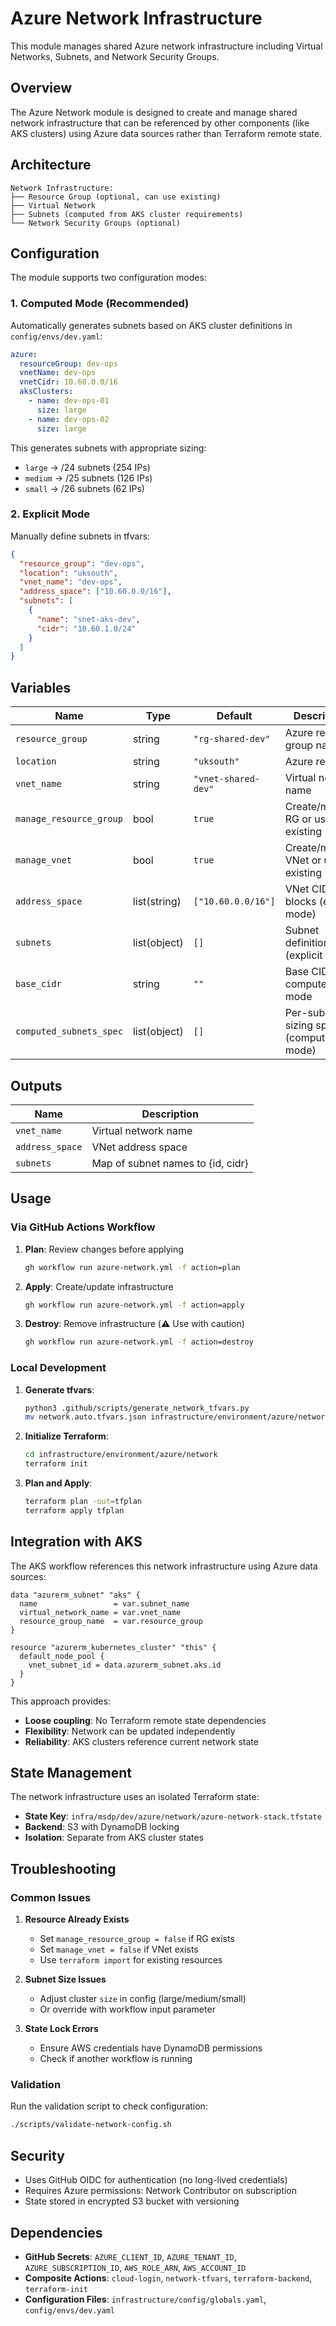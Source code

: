 # Azure Network Infrastructure

This module manages shared Azure network infrastructure including Virtual Networks, Subnets, and Network Security Groups.

## Overview

The Azure Network module is designed to create and manage shared network infrastructure that can be referenced by other components (like AKS clusters) using Azure data sources rather than Terraform remote state.

## Architecture

```
Network Infrastructure:
├── Resource Group (optional, can use existing)
├── Virtual Network
├── Subnets (computed from AKS cluster requirements)
└── Network Security Groups (optional)
```

## Configuration

The module supports two configuration modes:

### 1. Computed Mode (Recommended)
Automatically generates subnets based on AKS cluster definitions in `config/envs/dev.yaml`:

```yaml
azure:
  resourceGroup: dev-ops
  vnetName: dev-ops
  vnetCidr: 10.60.0.0/16
  aksClusters:
    - name: dev-ops-01
      size: large
    - name: dev-ops-02
      size: large
```

This generates subnets with appropriate sizing:
- `large` → /24 subnets (254 IPs)
- `medium` → /25 subnets (126 IPs)  
- `small` → /26 subnets (62 IPs)

### 2. Explicit Mode
Manually define subnets in tfvars:

```json
{
  "resource_group": "dev-ops",
  "location": "uksouth",
  "vnet_name": "dev-ops",
  "address_space": ["10.60.0.0/16"],
  "subnets": [
    {
      "name": "snet-aks-dev",
      "cidr": "10.60.1.0/24"
    }
  ]
}
```

## Variables

| Name | Type | Default | Description |
|------|------|---------|-------------|
| `resource_group` | string | `"rg-shared-dev"` | Azure resource group name |
| `location` | string | `"uksouth"` | Azure region |
| `vnet_name` | string | `"vnet-shared-dev"` | Virtual network name |
| `manage_resource_group` | bool | `true` | Create/manage RG or use existing |
| `manage_vnet` | bool | `true` | Create/manage VNet or use existing |
| `address_space` | list(string) | `["10.60.0.0/16"]` | VNet CIDR blocks (explicit mode) |
| `subnets` | list(object) | `[]` | Subnet definitions (explicit mode) |
| `base_cidr` | string | `""` | Base CIDR for computed mode |
| `computed_subnets_spec` | list(object) | `[]` | Per-subnet sizing spec (computed mode) |

## Outputs

| Name | Description |
|------|-------------|
| `vnet_name` | Virtual network name |
| `address_space` | VNet address space |
| `subnets` | Map of subnet names to {id, cidr} |

## Usage

### Via GitHub Actions Workflow

1. **Plan**: Review changes before applying
   ```bash
   gh workflow run azure-network.yml -f action=plan
   ```

2. **Apply**: Create/update infrastructure
   ```bash
   gh workflow run azure-network.yml -f action=apply
   ```

3. **Destroy**: Remove infrastructure (⚠️ Use with caution)
   ```bash
   gh workflow run azure-network.yml -f action=destroy
   ```

### Local Development

1. **Generate tfvars**:
   ```bash
   python3 .github/scripts/generate_network_tfvars.py
   mv network.auto.tfvars.json infrastructure/environment/azure/network/
   ```

2. **Initialize Terraform**:
   ```bash
   cd infrastructure/environment/azure/network
   terraform init
   ```

3. **Plan and Apply**:
   ```bash
   terraform plan -out=tfplan
   terraform apply tfplan
   ```

## Integration with AKS

The AKS workflow references this network infrastructure using Azure data sources:

```hcl
data "azurerm_subnet" "aks" {
  name                 = var.subnet_name
  virtual_network_name = var.vnet_name
  resource_group_name  = var.resource_group
}

resource "azurerm_kubernetes_cluster" "this" {
  default_node_pool {
    vnet_subnet_id = data.azurerm_subnet.aks.id
  }
}
```

This approach provides:
- **Loose coupling**: No Terraform remote state dependencies
- **Flexibility**: Network can be updated independently
- **Reliability**: AKS clusters reference current network state

## State Management

The network infrastructure uses an isolated Terraform state:
- **State Key**: `infra/msdp/dev/azure/network/azure-network-stack.tfstate`
- **Backend**: S3 with DynamoDB locking
- **Isolation**: Separate from AKS cluster states

## Troubleshooting

### Common Issues

1. **Resource Already Exists**
   - Set `manage_resource_group = false` if RG exists
   - Set `manage_vnet = false` if VNet exists
   - Use `terraform import` for existing resources

2. **Subnet Size Issues**
   - Adjust cluster `size` in config (large/medium/small)
   - Or override with workflow input parameter

3. **State Lock Errors**
   - Ensure AWS credentials have DynamoDB permissions
   - Check if another workflow is running

### Validation

Run the validation script to check configuration:
```bash
./scripts/validate-network-config.sh
```

## Security

- Uses GitHub OIDC for authentication (no long-lived credentials)
- Requires Azure permissions: Network Contributor on subscription
- State stored in encrypted S3 bucket with versioning

## Dependencies

- **GitHub Secrets**: `AZURE_CLIENT_ID`, `AZURE_TENANT_ID`, `AZURE_SUBSCRIPTION_ID`, `AWS_ROLE_ARN`, `AWS_ACCOUNT_ID`
- **Composite Actions**: `cloud-login`, `network-tfvars`, `terraform-backend`, `terraform-init`
- **Configuration Files**: `infrastructure/config/globals.yaml`, `config/envs/dev.yaml`
